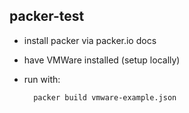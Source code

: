 ## packer-test

* install packer via packer.io docs
* have VMWare installed (setup locally)
* run with:

        packer build vmware-example.json

